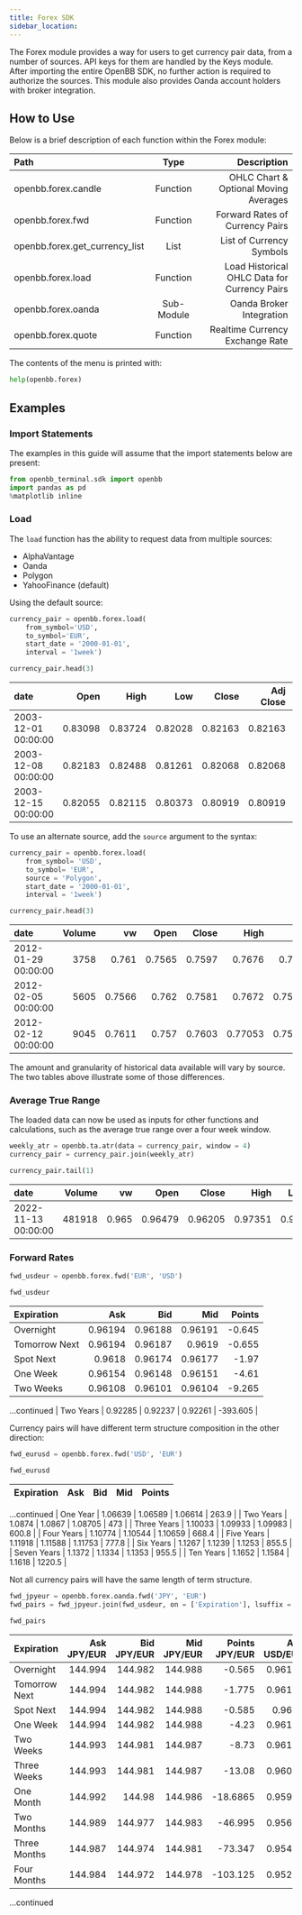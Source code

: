 ```yaml
---
title: Forex SDK
sidebar_location: 
---
```

The Forex module provides a way for users to get currency pair data, from a number of sources. API keys for them are handled by the Keys module. After importing the entire OpenBB SDK, no further action is required to authorize the sources. This module also provides Oanda account holders with broker integration.

## How to Use

Below is a brief description of each function within the Forex module:

|Path |Type |Description |
|:------------------------------|:----------:|------------------------------:|
|openbb.forex.candle |Function |OHLC Chart & Optional Moving Averages |
|openbb.forex.fwd |Function |Forward Rates of Currency Pairs |
|openbb.forex.get_currency_list |List |List of Currency Symbols |
|openbb.forex.load |Function |Load Historical OHLC Data for Currency Pairs |
|openbb.forex.oanda |Sub-Module |Oanda Broker Integration |
|openbb.forex.quote |Function |Realtime Currency Exchange Rate |

The contents of the menu is printed with:

```python
help(openbb.forex)
```

## Examples

### Import Statements

The examples in this guide will assume that the import statements below are present:

```python
from openbb_terminal.sdk import openbb
import pandas as pd
%matplotlib inline
```

### Load

The `load` function has the ability to request data from multiple sources:

- AlphaVantage
- Oanda
- Polygon
- YahooFinance (default)

Using the default source:

```python
currency_pair = openbb.forex.load(
    from_symbol='USD',
    to_symbol='EUR',
    start_date = '2000-01-01',
    interval = '1week')

currency_pair.head(3)
```

| date                |    Open |    High |     Low |   Close |   Adj Close |   Volume |
|:--------------------|--------:|--------:|--------:|--------:|------------:|---------:|
| 2003-12-01 00:00:00 | 0.83098 | 0.83724 | 0.82028 | 0.82163 |     0.82163 |        0 |
| 2003-12-08 00:00:00 | 0.82183 | 0.82488 | 0.81261 | 0.82068 |     0.82068 |        0 |
| 2003-12-15 00:00:00 | 0.82055 | 0.82115 | 0.80373 | 0.80919 |     0.80919 |        0 |

To use an alternate source, add the `source` argument to the syntax:

```python
currency_pair = openbb.forex.load(
    from_symbol= 'USD',
    to_symbol= 'EUR',
    source = 'Polygon',
    start_date = '2000-01-01',
    interval = '1week')

currency_pair.head(3)
```

| date                |   Volume |     vw |   Open |   Close |    High |     Low |   Transactions |
|:--------------------|---------:|-------:|-------:|--------:|--------:|--------:|---------------:|
| 2012-01-29 00:00:00 |     3758 | 0.761  | 0.7565 |  0.7597 | 0.7676  | 0.7565  |           3758 |
| 2012-02-05 00:00:00 |     5605 | 0.7566 | 0.762  |  0.7581 | 0.7672  | 0.75081 |           5605 |
| 2012-02-12 00:00:00 |     9045 | 0.7611 | 0.757  |  0.7603 | 0.77053 | 0.75278 |           9045 |

The amount and granularity of historical data available will vary by source. The two tables above illustrate some of those differences.

### Average True Range

The loaded data can now be used as inputs for other functions and calculations, such as the average true range over a four week window.

```python
weekly_atr = openbb.ta.atr(data = currency_pair, window = 4)
currency_pair = currency_pair.join(weekly_atr)

currency_pair.tail(1)
```

| date                |   Volume |    vw |    Open |   Close |    High |   Low |   Transactions |    ATRe_4 |
|:--------------------|---------:|------:|--------:|--------:|--------:|------:|---------------:|----------:|
| 2022-11-13 00:00:00 |   481918 | 0.965 | 0.96479 | 0.96205 | 0.97351 | 0.954 |         481918 | 0.0281756 |

### Forward Rates

```python
fwd_usdeur = openbb.forex.fwd('EUR', 'USD')

fwd_usdeur
```

| Expiration    |     Ask |     Bid |     Mid |   Points |
|:--------------|--------:|--------:|--------:|---------:|
| Overnight     | 0.96194 | 0.96188 | 0.96191 |   -0.645 |
| Tomorrow Next | 0.96194 | 0.96187 | 0.9619  |   -0.655 |
| Spot Next     | 0.9618  | 0.96174 | 0.96177 |   -1.97  |
| One Week      | 0.96154 | 0.96148 | 0.96151 |   -4.61  |
| Two Weeks     | 0.96108 | 0.96101 | 0.96104 |   -9.265 |
...continued
| Two Years     | 0.92285 | 0.92237 | 0.92261 | -393.605 |

Currency pairs will have different term structure composition in the other direction:

```python
fwd_eurusd = openbb.forex.fwd('USD', 'EUR')

fwd_eurusd
```

| Expiration   |     Ask |     Bid |     Mid |   Points |
|:-------------|--------:|--------:|--------:|---------:|
...continued
| One Year     | 1.06639 | 1.06589 | 1.06614 |    263.9 |
| Two Years    | 1.0874  | 1.0867  | 1.08705 |    473   |
| Three Years  | 1.10033 | 1.09933 | 1.09983 |    600.8 |
| Four Years   | 1.10774 | 1.10544 | 1.10659 |    668.4 |
| Five Years   | 1.11918 | 1.11588 | 1.11753 |    777.8 |
| Six Years    | 1.1267  | 1.1239  | 1.1253  |    855.5 |
| Seven Years  | 1.1372  | 1.1334  | 1.1353  |    955.5 |
| Ten Years    | 1.1652  | 1.1584  | 1.1618  |   1220.5 |

Not all currency pairs will have the same length of term structure. 

```python
fwd_jpyeur = openbb.forex.oanda.fwd('JPY', 'EUR')
fwd_pairs = fwd_jpyeur.join(fwd_usdeur, on = ['Expiration'], lsuffix = ' JPY/EUR', rsuffix=' USD/EUR')

fwd_pairs
```

| Expiration    |   Ask JPY/EUR |   Bid JPY/EUR |   Mid JPY/EUR |   Points JPY/EUR |   Ask USD/EUR |   Bid USD/EUR |   Mid USD/EUR |   Points USD/EUR |
|:--------------|--------------:|--------------:|--------------:|-----------------:|--------------:|--------------:|--------------:|-----------------:|
| Overnight     |       144.994 |       144.982 |       144.988 |          -0.565  |       0.96194 |       0.96188 |       0.96191 |           -0.645 |
| Tomorrow Next |       144.994 |       144.982 |       144.988 |          -1.775  |       0.96194 |       0.96187 |       0.9619  |           -0.655 |
| Spot Next     |       144.994 |       144.982 |       144.988 |          -0.585  |       0.9618  |       0.96174 |       0.96177 |           -1.97  |
| One Week      |       144.994 |       144.982 |       144.988 |          -4.23   |       0.96154 |       0.96148 |       0.96151 |           -4.61  |
| Two Weeks     |       144.993 |       144.981 |       144.987 |          -8.73   |       0.96108 |       0.96101 |       0.96104 |           -9.265 |
| Three Weeks   |       144.993 |       144.981 |       144.987 |         -13.08   |       0.96061 |       0.96055 |       0.96058 |          -13.905 |
| One Month     |       144.992 |       144.98  |       144.986 |         -18.6865 |       0.95989 |       0.95982 |       0.95985 |          -21.155 |
| Two Months    |       144.989 |       144.977 |       144.983 |         -46.995  |       0.95697 |       0.95689 |       0.95693 |          -50.445 |
| Three Months  |       144.987 |       144.974 |       144.981 |         -73.347  |       0.95468 |       0.95459 |       0.95463 |          -73.39  |
| Four Months   |       144.984 |       144.972 |       144.978 |        -103.125  |       0.95291 |       0.95281 |       0.95286 |          -91.11  |
...continued
